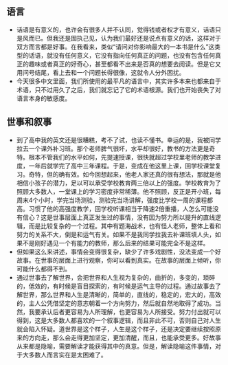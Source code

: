 ## 语言

* 话语是有意义的，也许会有很多人并不认同，觉得钱或者权才有意义，话语只是风而已。但我还是固执己见，认为我们最好还是说点有意义的话，这样对于双方而言都是好事。在我看来，类似“请问对你影响最大的一本书是什么”这类型的话语，就没有任何意义，它没有指向任何真正的问题，也没有包含任何真正的趣味或者真正的好奇心，甚至都看不出来是否真的想要去阅读。但是它又用问号结尾，看上去和一个问题长得很像，这就令人分外困扰。
* 今天很多中文里面，我们所使用的最平凡的语言中，其实许多本来也都来自于术语，只不过用久了之后，我们就忘记了它的术语根源。我们也开始丧失了对语言本身的敏感度。

## 世事和叙事

* 到了高中我的英文还是很糟糕，考不了试，也读不懂书。幸运的是，我被同学拉去一个课外补习班。那个老师脾气很坏，水平却很好，教书的方法更是奇特。根本不管我们的水平如何，先提速授课，很快就超过学校里老师的教学进度，一年后就学完了高中三年课程。于是，变成在他这里上课，回学校课堂复习。奇特，但的确有效。如今回想起来，他老人家还真的很有想法，那就是他相信小孩子的潜力，足以可以承受学校教育两三倍以上的强度。学校教育为了照顾大多数人，一堂课上的学习密度非常稀薄。他不照顾，反正是开小班，每周末4个小时，学完当场测验，测验完当场讲解，强度比学校一周的课程都高。习惯了他的高强度教学，回学校听课相当于降速2倍重播，人怎么可能没有信心？这是世事层面上真正发生过的事情，没有因为努力所以提升的直线逻辑，而是比较复杂的一个过程。其中有题海战术，也有怪人老师，整体上看和努力的关系不大，倒是和运气有关。如果不是我同学拉我去补课班填人头，如果不是刚好遇见一个有能力的教师，那么后来的结果可能完全不是这样。
* 但如果这么来讲述，事情会变得很复杂，缺少了许多戏剧性，没法变成一个好故事。在世事的层面上进行观察，你可以看到真实。在故事的层面上倾听，你可能什么都得不到。
* 通过世事去了解世界，会把世界和人生视为复杂的，曲折的，多变的，琐碎的，低效的，有时候是盲目探索的，有时候是运气主导的过程。通过故事去了解世界，那么世界和人生是清晰的，简单的，直线的，稳定的，宏大的，高效的，主人公凭借坚定的意志朝着一个方向努力，然后就自然地取得了成功。当然，我要承认后者更容易为人所理解，也更容易为人所接受。努力付出就可以得到，这是大多数人都喜欢的一个叙事逻辑，而且非此不可，否则自己对人生就会陷入怀疑。道世界是这个样子，人生是这个样子，还是决定要继续按照原来的方向走，那么会走得更加坚定，更加清醒，而且，也能承受更多。好故事从来都是隐喻，需要解读才能获得其中的真意。但是，解读隐喻这件事情，对于大多数人而言实在是太困难了。

